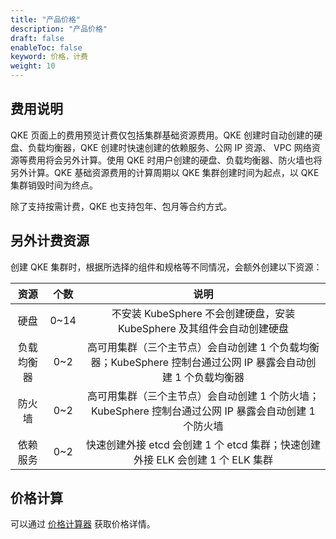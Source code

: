 ```yaml
---
title: "产品价格"
description: "产品价格"
draft: false
enableToc: false
keyword: 价格，计费
weight: 10
---
```


## 费用说明

QKE 页面上的费用预览计费仅包括集群基础资源费用。QKE 创建时自动创建的硬盘、负载均衡器，QKE 创建时快速创建的依赖服务、公网 IP 资源、 VPC 网络资源等费用将会另外计算。使用 QKE 时用户创建的硬盘、负载均衡器、防火墙也将另外计算。QKE 基础资源费用的计算周期以 QKE 集群创建时间为起点，以 QKE 集群销毁时间为终点。

除了支持按需计费，QKE 也支持包年、包月等合约方式。

## 另外计费资源

创建 QKE 集群时，根据所选择的组件和规格等不同情况，会额外创建以下资源：

|资源|个数|说明|
|:--:|:--:|:--:|
|硬盘|0~14|不安装 KubeSphere 不会创建硬盘，安装 KubeSphere 及其组件会自动创建硬盘|
|负载均衡器|0~2|高可用集群（三个主节点）会自动创建 1 个负载均衡器；KubeSphere 控制台通过公网 IP 暴露会自动创建 1 个负载均衡器|
|防火墙|0~2|高可用集群（三个主节点）会自动创建 1 个防火墙；KubeSphere 控制台通过公网 IP 暴露会自动创建 1 个防火墙|
|依赖服务|0~2|快速创建外接 etcd 会创建 1 个 etcd 集群；快速创建外接 ELK 会创建 1 个 ELK 集群|

## 价格计算

可以通过 [价格计算器](https://www.shanhe.com/pricing#/KubeSphere) 获取价格详情。

